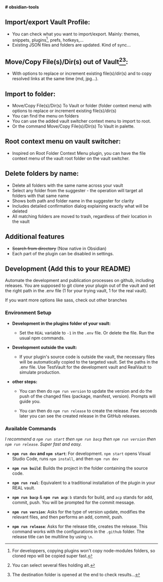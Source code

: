 **# obsidian-tools**

## Import/export Vault Profile:
- You can check what you want to import/export. Mainly: themes, snippets, plugins[^1], prefs, hotkeys,...
- Existing JSON files and folders are updated. Kind of sync...

## Move/Copy File(s)/Dir(s) out of Vault[^2][^3]:
- With options to replace or increment existing file(s)/dir(s) and to copy resolved links at the same time (md, jpg...).

## Import to folder:
- Move/Copy File(s)/Dir(s) To Vault or folder (folder context menu) with options to replace or increment existing file(s)/dir(s)
- You can find the menu on folders
- You can use the added vault switcher context menu to import to root.
- Or the command Move/Copy File(s)/Dir(s) To Vault in palette.

## Root context menu on vault switcher:
- Inspired on Root Folder Context Menu plugin, you can have the file context menu of the vault root folder on the vault switcher.

## Delete folders by name:
- Delete all folders with the same name across your vault
- Select any folder from the suggester - the operation will target all folders with that same name
- Shows both path and folder name in the suggester for clarity
- Includes detailed confirmation dialog explaining exactly what will be deleted
- All matching folders are moved to trash, regardless of their location in the vault

## Additional features
- ~~Search from directory~~ (Now native in Obsidian)
- Each part of the plugin can be disabled in settings.

[^1]: For developpers, copying plugins won't copy node-modules folders, so cloned repo will be copied super fast.
[^2]: You can select several files holding alt.
[^3]: The destination folder is opened at the end to check results...


## Development (Add this to your README)

Automate the development and publication processes on github, including releases. You are supposed to git clone your plugin out of the vault and set the right path in the .env file (1 for your trying vault, 1 for the real vault).

If you want more options like sass, check out other branches

### Environment Setup

- **Development in the plugins folder of your vault:**
  - Set the `REAL` variable to `-1` in the `.env` file. Or delete the file. Run the usual npm commands.

- **Development outside the vault:**
  - If your plugin's source code is outside the vault, the necessary files will be automatically copied to the targeted vault. Set the paths in the .env file. Use TestVault for the development vault and RealVault to simulate production.

- **other steps:**
  - You can then do `npm run version` to update the version and do the push of the changed files (package, manifest, version). Prompts will guide you.

  - You can then do `npm run release` to create the release. Few seconds later you can see the created release in the GitHub releases.

### Available Commands

*I recommend a `npm run start` then `npm run bacp` then `npm run version` then `npm run release`. Super fast and easy.*

- **`npm run dev` and `npm start`**: For development.
  `npm start` opens Visual Studio Code, runs `npm install`, and then `npm run dev`

- **`npm run build`**: Builds the project in the folder containing the source code.

- **`npm run real`**: Equivalent to a traditional installation of the plugin in your REAL vault.

- **`npm run bacp`** & **`npm run acp`**: `b` stands for build, and `acp` stands for add, commit, push. You will be prompted for the commit message.

- **`npm run version`**: Asks for the type of version update, modifies the relevant files, and then performs an add, commit, push.

- **`npm run release`**: Asks for the release title, creates the release. This command works with the configurations in the `.github` folder. The release title can be multiline by using `\n`.